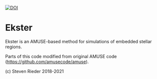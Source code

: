 [![DOI](https://zenodo.org/badge/187198836.svg)](https://zenodo.org/badge/latestdoi/187198836)
# Ekster
Ekster is an AMUSE-based method for simulations of embedded stellar regions.

Parts of this code modified from original AMUSE code (https://github.com/amusecode/amuse).

(c) Steven Rieder 2018-2021
